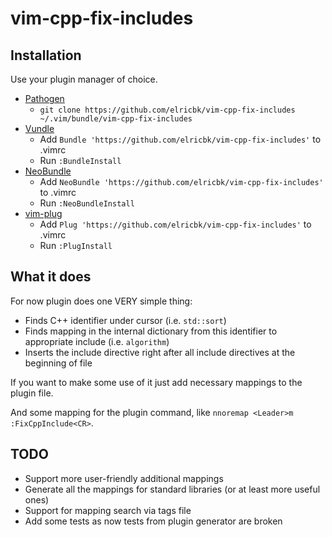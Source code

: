 # vim-cpp-fix-includes

## Installation

Use your plugin manager of choice.

- [Pathogen](https://github.com/tpope/vim-pathogen)
  - `git clone https://github.com/elricbk/vim-cpp-fix-includes ~/.vim/bundle/vim-cpp-fix-includes`
- [Vundle](https://github.com/gmarik/vundle)
  - Add `Bundle 'https://github.com/elricbk/vim-cpp-fix-includes'` to .vimrc
  - Run `:BundleInstall`
- [NeoBundle](https://github.com/Shougo/neobundle.vim)
  - Add `NeoBundle 'https://github.com/elricbk/vim-cpp-fix-includes'` to .vimrc
  - Run `:NeoBundleInstall`
- [vim-plug](https://github.com/junegunn/vim-plug)
  - Add `Plug 'https://github.com/elricbk/vim-cpp-fix-includes'` to .vimrc
  - Run `:PlugInstall`

## What it does

For now plugin does one VERY simple thing:

* Finds C++ identifier under cursor (i.e. `std::sort`)
* Finds mapping in the internal dictionary from this identifier to appropriate include (i.e. `algorithm`)
* Inserts the include directive right after all include directives at the beginning of file

If you want to make some use of it just add necessary mappings to the plugin file.

And some mapping for the plugin command, like `nnoremap <Leader>m :FixCppInclude<CR>`.

## TODO

* Support more user-friendly additional mappings
* Generate all the mappings for standard libraries (or at least more useful ones)
* Support for mapping search via tags file
* Add some tests as now tests from plugin generator are broken
